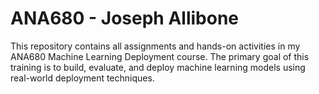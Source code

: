 # ANA680 - Joseph Allibone
This repository contains all assignments and hands-on activities in my ANA680 Machine Learning Deployment course. The primary goal of this training is to build, evaluate, and deploy machine learning models using real-world deployment techniques.
